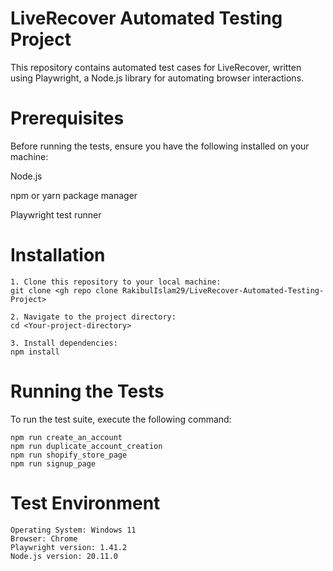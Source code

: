 
# LiveRecover Automated Testing Project

This repository contains automated test cases for LiveRecover, written using Playwright, a Node.js library for automating browser interactions.

# Prerequisites
Before running the tests, ensure you have the following installed on your machine:

Node.js

npm or yarn package manager

Playwright test runner

# Installation
    1. Clone this repository to your local machine:
    git clone <gh repo clone RakibulIslam29/LiveRecover-Automated-Testing-Project>

    2. Navigate to the project directory:
    cd <Your-project-directory>

    3. Install dependencies:
    npm install

# Running the Tests
To run the test suite, execute the following command:

    npm run create_an_account
    npm run duplicate_account_creation
    npm run shopify_store_page
    npm run signup_page

# Test Environment

    Operating System: Windows 11
    Browser: Chrome
    Playwright version: 1.41.2
    Node.js version: 20.11.0 
